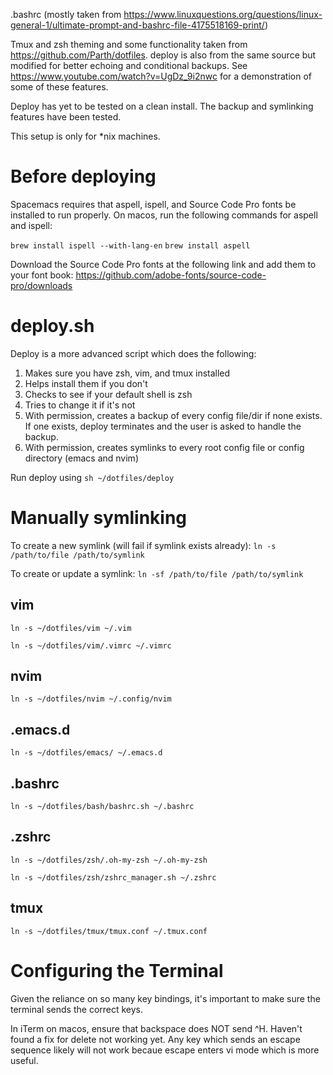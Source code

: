 .bashrc (mostly taken from
https://www.linuxquestions.org/questions/linux-general-1/ultimate-prompt-and-bashrc-file-4175518169-print/)

Tmux and zsh theming and some functionality taken from
https://github.com/Parth/dotfiles. deploy is also from the same source but
modified for better echoing and conditional backups. See
https://www.youtube.com/watch?v=UgDz_9i2nwc for a demonstration of some of these
features.

Deploy has yet to be tested on a clean install. The backup and symlinking
features have been tested.

This setup is only for *nix machines.

# Before deploying

Spacemacs requires that aspell, ispell, and Source Code Pro fonts be installed to run properly. On macos, run the following commands for aspell and ispell:

`brew install ispell --with-lang-en`
`brew install aspell`

Download the Source Code Pro fonts at the following link and add them to your font book: https://github.com/adobe-fonts/source-code-pro/downloads

# deploy.sh

Deploy is a more advanced script which does the following:
1. Makes sure you have zsh, vim, and tmux installed
2. Helps install them if you don't
3. Checks to see if your default shell is zsh
4. Tries to change it if it's not
5. With permission, creates a backup of every config file/dir if none exists. If one exists, deploy terminates and the user is asked to handle the backup.
5. With permission, creates symlinks to every root config file or config directory (emacs and nvim)

Run deploy using `sh ~/dotfiles/deploy`

# Manually symlinking

To create a new symlink (will fail if symlink exists already):
`ln -s /path/to/file /path/to/symlink`

To create or update a symlink:
`ln -sf /path/to/file /path/to/symlink`

## vim
`ln -s ~/dotfiles/vim ~/.vim`

`ln -s ~/dotfiles/vim/.vimrc ~/.vimrc`

## nvim
`ln -s ~/dotfiles/nvim ~/.config/nvim`

## .emacs.d
`ln -s ~/dotfiles/emacs/ ~/.emacs.d`

## .bashrc
`ln -s ~/dotfiles/bash/bashrc.sh ~/.bashrc`

## .zshrc
`ln -s ~/dotfiles/zsh/.oh-my-zsh ~/.oh-my-zsh`

`ln -s ~/dotfiles/zsh/zshrc_manager.sh ~/.zshrc`

## tmux
`ln -s ~/dotfiles/tmux/tmux.conf ~/.tmux.conf`

# Configuring the Terminal
Given the reliance on so many key bindings, it's important to make sure the
terminal sends the correct keys.

In iTerm on macos, ensure that backspace does NOT send ^H. Haven't found a fix
for delete not working yet. Any key which sends an escape sequence likely will
not work becaue escape enters vi mode which is more useful.


